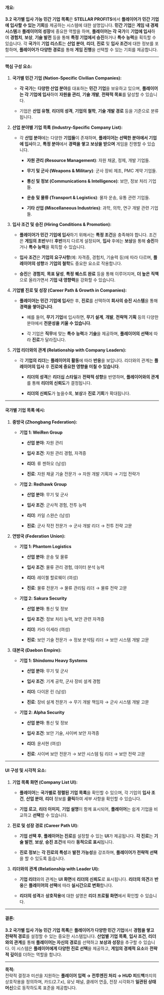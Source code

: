 #### **개요:**

**3.2 국가별 입사 가능 민간 기업 목록**은 **STELLAR PROFITS**에서 **플레이어가 민간 기업에 입사할 수 있는 기회**를 제공하는 시스템에 대한 설명입니다. **민간 기업**은 **게임 내 경제 시스템**과 **플레이어의 성장**에 중요한 역할을 하며, **플레이어는 각 국가**의 **기업에 입사**하여 **경험치**, **보상**, **기술 발전** 등을 통해 **특정 기업에서 승진**하거나 **특수 능력**을 획득할 수 있습니다. 각 **국가**의 **기업 리스트**는 **산업 분야**, **리더**, **진로** 및 **입사 조건**에 대한 정보를 포함하며, **플레이어가 다양한 경로**를 통해 **게임 진행**을 선택할 수 있는 기회를 제공합니다.

---

#### **핵심 구성 요소:**

1. **국가별 민간 기업 (Nation-Specific Civilian Companies):**
    
    - **각 국가**는 **다양한 산업 분야**를 대표하는 **민간 기업**을 보유하고 있으며, **플레이어는 각 기업에 입사**하여 **자원을 관리**, **기술 개발**, **전략적 목표**를 달성할 수 있습니다.
        
    - 기업은 **산업 유형**, **리더의 성격**, **기업의 철학**, **기술 개발 경로** 등을 기준으로 분류됩니다.
        
2. **산업 분야별 기업 목록 (Industry-Specific Company List):**
    
    - 각 **산업 분야**에는 다양한 **기업들**이 존재하며, **플레이어는 선택한 분야에서 기업에 입사**하고, **특정 분야**에서 **경력을 쌓고** **보상을 받으며** 게임을 진행할 수 있습니다.
        
        - **자원 관리 (Resource Management)**: 자원 채굴, 정제, 개발 기업들.
            
        - **무기 및 군사 (Weapons & Military)**: 군사 장비 제조, PMC 계약 기업들.
            
        - **통신 및 정보 (Communications & Intelligence)**: 보안, 정보 처리 기업들.
            
        - **운송 및 물류 (Transport & Logistics)**: 물자 운송, 유통 관련 기업들.
            
        - **기타 산업 (Miscellaneous Industries)**: 과학, 의학, 연구 개발 관련 기업들.
            
3. **입사 조건 및 승진 (Hiring Conditions & Promotion):**
    
    - **플레이어가 민간 기업에 입사**하기 위해서는 **특정 조건**을 충족해야 합니다. 조건은 **게임의 초반**부터 **후반**까지 다르게 설정되며, **입사** 후에는 **보상**을 통해 **승진**하거나 **특수 능력**을 획득할 수 있습니다.
        
    - **입사 조건**은 **기업의 요구사항**(예: 자격증, 경험치, 기술력 등)에 따라 다르며, **플레이어의 성향**과 **기업의 철학**도 중요한 요소로 작용합니다.
        
    - **승진**은 **경험치**, **목표 달성**, **특정 퀘스트 완료** 등을 통해 이루어지며, **더 높은 직책**으로 올라가면서 **기업 내 영향력**을 강화할 수 있습니다.
        
4. **기업별 진로 및 성장 (Career Path & Growth in Companies):**
    
    - **플레이어는 민간 기업에 입사**한 후, **진로**를 선택하여 **회사의 승진 시스템**을 통해 **경력을 쌓아갑니다**.
        
        - 예를 들어, **무기 기업**에 입사하면, **무기 설계**, **개발**, **전략적 기획** 등의 다양한 분야에서 **전문성을 키울 수 있습니다**.
            
        - 각 기업은 **직무**에 맞는 **특수 능력**과 **기술**을 제공하며, **플레이어의 선택**에 따라 **진로**가 달라집니다.
            
5. **기업 리더와의 관계 (Relationship with Company Leaders):**
    
    - 각 **기업의 리더**는 **플레이어의 활동**에 따라 **반응**을 보입니다. 리더와의 관계는 **플레이어의 입사** 후 **진로에 중요한 영향을 미칠 수 있습니다**.
        
        - **리더의 성격**은 **리더십 스타일**과 **전략적 성향**을 반영하며, **플레이어와의 관계**를 통해 **리더의 신뢰도**가 결정됩니다.
            
        - **리더의 신뢰도**가 높을수록, **보상**과 **진로 기회**가 확대됩니다.
            

---

#### **국가별 기업 목록 예시:**

1. **중방국 (Zhongbang Federation):**
    
    - **기업 1: WeiRen Group**
        
        - **산업 분야**: 자원 관리
            
        - **입사 조건**: 자원 관리 경험, 자격증
            
        - **리더**: 류 젠하오 (남성)
            
        - **진로**: 자원 채굴 기술 전문가 → 자원 개발 기획자 → 기업 전략가
            
    - **기업 2: Redhawk Group**
        
        - **산업 분야**: 무기 및 군사
            
        - **입사 조건**: 군사적 경험, 전투 능력
            
        - **리더**: 카일 스완슨 (남성)
            
        - **진로**: 군사 작전 전문가 → 군사 개발 리더 → 전투 전략 고문
            
2. **연방국 (Federation Union):**
    
    - **기업 1: Phantom Logistics**
        
        - **산업 분야**: 운송 및 물류
            
        - **입사 조건**: 물류 관리 경험, 데이터 분석 능력
            
        - **리더**: 레이첼 할로웨이 (여성)
            
        - **진로**: 물류 전문가 → 물류 관리팀 리더 → 물류 전략 고문
            
    - **기업 2: Sakura Security**
        
        - **산업 분야**: 통신 및 정보
            
        - **입사 조건**: 정보 처리 능력, 보안 관련 자격증
            
        - **리더**: 카라 이세라 (여성)
            
        - **진로**: 보안 기술 전문가 → 정보 분석팀 리더 → 보안 시스템 개발 고문
            
3. **대본국 (Daebon Empire):**
    
    - **기업 1: Shindomu Heavy Systems**
        
        - **산업 분야**: 무기 및 군사
            
        - **입사 조건**: 기계 공학, 군사 장비 설계 경험
            
        - **리더**: 다이몬 린 (남성)
            
        - **진로**: 장비 설계 전문가 → 무기 개발 책임자 → 군사 시스템 개발 고문
            
    - **기업 2: Alpha Security**
        
        - **산업 분야**: 통신 및 정보
            
        - **입사 조건**: 보안 기술, 사이버 보안 자격증
            
        - **리더**: 윤서현 (여성)
            
        - **진로**: 사이버 보안 전문가 → 보안 시스템 팀 리더 → 보안 전략 고문
            

---

#### **UI 구성 및 시각적 요소:**

1. **기업 목록 화면 (Company List UI):**
    
    - **플레이어**는 **국가별로 정렬된 기업 목록**을 확인할 수 있으며, 각 기업의 **입사 조건**, **산업 분야**, **리더** 정보를 **클릭**하여 세부 사항을 확인할 수 있습니다.
        
    - **기업 로고**, **리더 이미지**, **기업 설명**이 함께 표시되어, **플레이어**는 쉽게 기업을 비교하고 **선택**할 수 있습니다.
        
2. **진로 및 성장 경로 (Career Path UI):**
    
    - **기업 선택 후**, **플레이어는 진로**를 설정할 수 있는 **UI**가 제공됩니다. **각 진로**는 **기술 발전**, **보상**, **승진 조건**에 따라 **동적으로 표시**됩니다.
        
    - **진로 정보**는 **각 진로의 특성**과 **발전 가능성**을 강조하며, **플레이어가 전략적 선택**을 할 수 있도록 돕습니다.
        
3. **리더와의 관계 (Relationship with Leader UI):**
    
    - **기업 리더**와의 관계는 **UI 화면**에 **리더의 신뢰도**로 표시됩니다. **리더의 의견**과 **반응**은 **플레이어의 선택**에 따라 **실시간으로 변화**합니다.
        
    - **리더의 성격**과 **상호작용**에 대한 설명은 **리더 프로필 화면**에서 확인할 수 있습니다.
        

---

#### **결론:**

**3.2 국가별 입사 가능 민간 기업 목록**은 **플레이어가 다양한 민간 기업**에서 **경험을 쌓고** **전략적 경로**를 설정할 수 있는 중요한 시스템입니다. **산업별 기업 목록**, **입사 조건**, **리더와의 관계**를 통해 **플레이어는 자신의 경로**를 선택하고 **보상과 성장**을 추구할 수 있습니다. 이 시스템은 **플레이어에게 다양한 진로 선택**을 제공하고, **게임의 경제적 요소**와 **전략적 깊이**를 더하는 역할을 합니다.

---

**목적:**  
전략적 결정과 미션을 지원하는 **플레이어 입력 → 전투엔진 처리 → HUD 피드백**까지의 상호작용을 정의하며, 카드(2.7.x), 유닛 패널, 클레어 연출, 전장 시각화가 **일관된 상태 머신**으로 동작하도록 표준을 제공합니다.